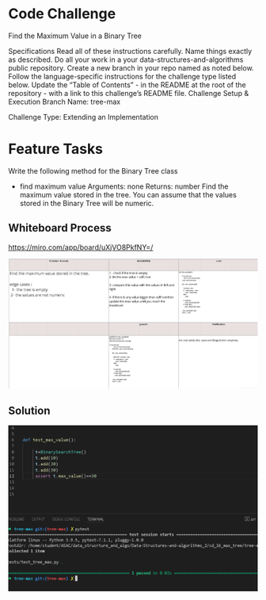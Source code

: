 # Code Challenge
Find the Maximum Value in a Binary Tree

Specifications
Read all of these instructions carefully.
Name things exactly as described.
Do all your work in a your data-structures-and-algorithms public repository.
Create a new branch in your repo named as noted below.
Follow the language-specific instructions for the challenge type listed below.
Update the “Table of Contents” - in the README at the root of the repository - with a link to this challenge’s README file.
Challenge Setup & Execution
Branch Name: tree-max

Challenge Type: Extending an Implementation

# Feature Tasks
Write the following method for the Binary Tree class

- find maximum value
Arguments: none
Returns: number
Find the maximum value stored in the tree. You can assume that the values stored in the Binary Tree will be numeric.

## Whiteboard Process
https://miro.com/app/board/uXjVO8PkfNY=/

![](16k.PNG)


## Solution
 ![](16.PNG)